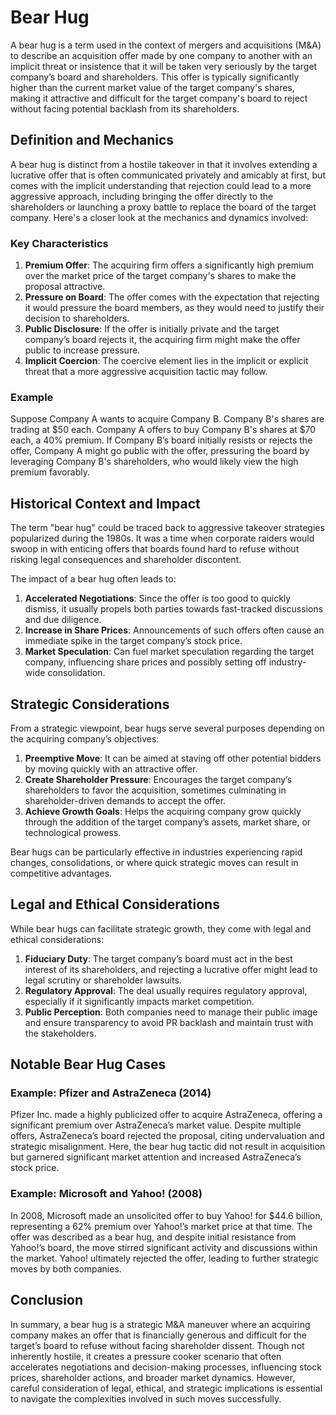 # Bear Hug

A bear hug is a term used in the context of mergers and acquisitions (M&A) to describe an acquisition offer made by one company to another with an implicit threat or insistence that it will be taken very seriously by the target company’s board and shareholders. This offer is typically significantly higher than the current market value of the target company's shares, making it attractive and difficult for the target company's board to reject without facing potential backlash from its shareholders.

## Definition and Mechanics

A bear hug is distinct from a hostile takeover in that it involves extending a lucrative offer that is often communicated privately and amicably at first, but comes with the implicit understanding that rejection could lead to a more aggressive approach, including bringing the offer directly to the shareholders or launching a proxy battle to replace the board of the target company. Here's a closer look at the mechanics and dynamics involved:

### Key Characteristics

1. **Premium Offer**: The acquiring firm offers a significantly high premium over the market price of the target company's shares to make the proposal attractive.
2. **Pressure on Board**: The offer comes with the expectation that rejecting it would pressure the board members, as they would need to justify their decision to shareholders.
3. **Public Disclosure**: If the offer is initially private and the target company’s board rejects it, the acquiring firm might make the offer public to increase pressure.
4. **Implicit Coercion**: The coercive element lies in the implicit or explicit threat that a more aggressive acquisition tactic may follow.

### Example

Suppose Company A wants to acquire Company B. Company B's shares are trading at $50 each. Company A offers to buy Company B's shares at $70 each, a 40% premium. If Company B’s board initially resists or rejects the offer, Company A might go public with the offer, pressuring the board by leveraging Company B's shareholders, who would likely view the high premium favorably.

## Historical Context and Impact

The term "bear hug" could be traced back to aggressive takeover strategies popularized during the 1980s. It was a time when corporate raiders would swoop in with enticing offers that boards found hard to refuse without risking legal consequences and shareholder discontent.

The impact of a bear hug often leads to:

1. **Accelerated Negotiations**: Since the offer is too good to quickly dismiss, it usually propels both parties towards fast-tracked discussions and due diligence.
2. **Increase in Share Prices**: Announcements of such offers often cause an immediate spike in the target company’s stock price.
3. **Market Speculation**: Can fuel market speculation regarding the target company, influencing share prices and possibly setting off industry-wide consolidation.

## Strategic Considerations

From a strategic viewpoint, bear hugs serve several purposes depending on the acquiring company’s objectives:

1. **Preemptive Move**: It can be aimed at staving off other potential bidders by moving quickly with an attractive offer.
2. **Create Shareholder Pressure**: Encourages the target company’s shareholders to favor the acquisition, sometimes culminating in shareholder-driven demands to accept the offer.
3. **Achieve Growth Goals**: Helps the acquiring company grow quickly through the addition of the target company’s assets, market share, or technological prowess.

Bear hugs can be particularly effective in industries experiencing rapid changes, consolidations, or where quick strategic moves can result in competitive advantages.

## Legal and Ethical Considerations

While bear hugs can facilitate strategic growth, they come with legal and ethical considerations:

1. **Fiduciary Duty**: The target company’s board must act in the best interest of its shareholders, and rejecting a lucrative offer might lead to legal scrutiny or shareholder lawsuits.
2. **Regulatory Approval**: The deal usually requires regulatory approval, especially if it significantly impacts market competition.
3. **Public Perception**: Both companies need to manage their public image and ensure transparency to avoid PR backlash and maintain trust with the stakeholders.

## Notable Bear Hug Cases

### Example: Pfizer and AstraZeneca (2014)

Pfizer Inc. made a highly publicized offer to acquire AstraZeneca, offering a significant premium over AstraZeneca’s market value. Despite multiple offers, AstraZeneca’s board rejected the proposal, citing undervaluation and strategic misalignment. Here, the bear hug tactic did not result in acquisition but garnered significant market attention and increased AstraZeneca’s stock price.

### Example: Microsoft and Yahoo! (2008)

In 2008, Microsoft made an unsolicited offer to buy Yahoo! for $44.6 billion, representing a 62% premium over Yahoo!’s market price at that time. The offer was described as a bear hug, and despite initial resistance from Yahoo!’s board, the move stirred significant activity and discussions within the market. Yahoo! ultimately rejected the offer, leading to further strategic moves by both companies.

## Conclusion

In summary, a bear hug is a strategic M&A maneuver where an acquiring company makes an offer that is financially generous and difficult for the target’s board to refuse without facing shareholder dissent. Though not inherently hostile, it creates a pressure cooker scenario that often accelerates negotiations and decision-making processes, influencing stock prices, shareholder actions, and broader market dynamics. However, careful consideration of legal, ethical, and strategic implications is essential to navigate the complexities involved in such moves successfully.